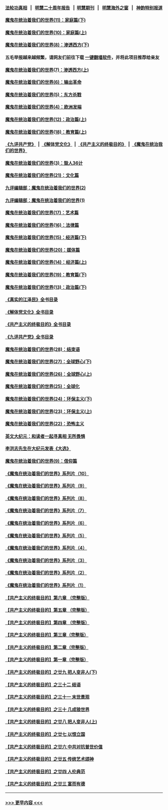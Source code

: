 #### [法轮功真相](https://github.com/gfw-breaker/truth/blob/master/README.md?t=0) &nbsp;&nbsp;|&nbsp;&nbsp; [明慧二十周年报告](https://github.com/gfw-breaker/mh-reports/blob/master/README.md?t=0) &nbsp;&nbsp;|&nbsp;&nbsp;[明慧期刊](https://github.com/gfw-breaker/mh-qikan) &nbsp;&nbsp;|&nbsp;&nbsp; [明慧海外之窗](https://github.com/gfw-breaker/mh-news/blob/master/README.md?t=0) &nbsp;&nbsp;|&nbsp;&nbsp; [神韵特别报道](https://github.com/gfw-breaker/mh-news/blob/master/shenyun.md?t=0)
#### [魔鬼在统治着我们的世界(11)：家庭篇(下)](../pages/nsc422/n10440961.md?t=12171101) 
#### [魔鬼在统治着我们的世界(10)：家庭篇(上)](../pages/nsc422/n10435448.md?t=12171101) 
#### [魔鬼在统治着我们的世界(8)：渗透西方(下)](../pages/nsc422/n10429603.md?t=12171101) 
#### 五毛举报越来越频繁，请网友们前往下载 [一键翻墙软件](https://github.com/gfw-breaker/ssr-accounts)，并将此项目推荐给亲友
#### [魔鬼在统治着我们的世界(7)：渗透西方(上)](../pages/nsc422/n10426013.md?t=12171101) 
#### [魔鬼在统治着我们的世界(6)：输出革命](../pages/nsc422/n10421536.md?t=12171101) 
#### [魔鬼在统治着我们的世界(5)：东方杀戮](../pages/nsc422/n10417707.md?t=12171101) 
#### [魔鬼在统治着我们的世界(4)：欧洲发端](../pages/nsc422/n10414890.md?t=12171101) 
#### [魔鬼在统治着我们的世界(12)：政治篇(上)](../pages/nsc422/n10444576.md?t=12171101) 
#### [魔鬼在统治着我们的世界(18)：教育篇(上)](../pages/nsc422/n10526970.md?t=12171101) 
#### [《九评共产党》](https://github.com/begood0513/9ping.md/blob/master/README.md) &nbsp;|&nbsp; [《解体党文化》](../../../../jtdwh.md/blob/master/README.md)  &nbsp;|&nbsp; [《共产主义的终极目的》](../../../../gczydzjmd.md/blob/master/README.md) &nbsp;|&nbsp; [《魔鬼在统治我们的世界》](../../../../mgztzwmdsj.md/blob/master/README.md) 
#### [魔鬼在统治着我们的世界(3)：毁人36计](../pages/nsc422/n10411583.md?t=12171101) 
#### [魔鬼在统治着我们的世界(21)：文化篇](../pages/nsc422/n10597706.md?t=12171101) 
#### [九评编辑部：魔鬼在统治着我们的世界(2)](../pages/nsc422/n10410036.md?t=12171101) 
#### [九评编辑部：魔鬼在统治着我们的世界(1)](../pages/nsc422/n10406825.md?t=12171101) 
#### [魔鬼在统治着我们的世界(17)：艺术篇](../pages/nsc422/n10499093.md?t=12171101) 
#### [魔鬼在统治着我们的世界(16)：法律篇](../pages/nsc422/n10485969.md?t=12171101) 
#### [魔鬼在统治着我们的世界(15)：经济篇(下)](../pages/nsc422/n10469975.md?t=12171101) 
#### [魔鬼在统治着我们的世界(20)：媒体篇](../pages/nsc422/n10586579.md?t=12171101) 
#### [魔鬼在统治着我们的世界(14)：经济篇(上)](../pages/nsc422/n10457370.md?t=12171101) 
#### [魔鬼在统治着我们的世界(19)：教育篇(下)](../pages/nsc422/n10564808.md?t=12171101) 
#### [魔鬼在统治着我们的世界(13)：政治篇(下)](../pages/nsc422/n10448270.md?t=12171101) 
#### [《真实的江泽民》全书目录](../pages/nsc422/n13721399.md?t=12171101) 
#### [《解体党文化》全书目录](../pages/nsc422/n13721157.md?t=12171101) 
#### [《共产主义的终极目的》全书目录](../pages/nsc422/n13721048.md?t=12171101) 
#### [《九评共产党》全书目录](../pages/nsc422/n13708085.md?t=12171101) 
#### [魔鬼在统治着我们的世界(28)：结束语](../pages/nsc422/n10936246.md?t=12171101) 
#### [魔鬼在统治着我们的世界(27)：全球野心(下)](../pages/nsc422/n10928319.md?t=12171101) 
#### [魔鬼在统治着我们的世界(26)：全球野心(上)](../pages/nsc422/n10900318.md?t=12171101) 
#### [魔鬼在统治着我们的世界(25)：全球化](../pages/nsc422/n10788205.md?t=12171101) 
#### [魔鬼在统治着我们的世界(24)：环保主义(下)](../pages/nsc422/n10695307.md?t=12171101) 
#### [魔鬼在统治着我们的世界(23)：环保主义(上)](../pages/nsc422/n10688613.md?t=12171101) 
#### [魔鬼在统治着我们的世界(22)：恐怖主义](../pages/nsc422/n10614727.md?t=12171101) 
#### [英文大纪元：和读者一起寻真相 无所畏惧](../pages/nsc422/n12542027.md?t=12171101) 
#### [李洪志先生在大纪元发表《大选》](../pages/nsc422/n12534746.md?t=12171101) 
#### [魔鬼在统治着我们的世界(9)：信仰篇](../pages/nsc422/n10432159.md?t=12171101) 
#### [《魔鬼在统治着我们的世界》系列片（10）](../pages/nsc422/n12292670.md?t=12171101) 
#### [《魔鬼在统治着我们的世界》系列片（9）](../pages/nsc422/n12290859.md?t=12171101) 
#### [《魔鬼在统治着我们的世界》系列片（8）](../pages/nsc422/n12287445.md?t=12171101) 
#### [《魔鬼在统治着我们的世界》系列片（7）](../pages/nsc422/n12283425.md?t=12171101) 
#### [《魔鬼在统治着我们的世界》系列片（6）](../pages/nsc422/n12282314.md?t=12171101) 
#### [《魔鬼在统治着我们的世界》系列片（5）](../pages/nsc422/n12281419.md?t=12171101) 
#### [《魔鬼在统治着我们的世界》系列片（4）](../pages/nsc422/n12274024.md?t=12171101) 
#### [《魔鬼在统治着我们的世界》系列片（3）](../pages/nsc422/n12271322.md?t=12171101) 
#### [《魔鬼在统治着我们的世界》系列片（2）](../pages/nsc422/n12269049.md?t=12171101) 
#### [《魔鬼在统治着我们的世界》系列片（1）](../pages/nsc422/n12267575.md?t=12171101) 
#### [【共产主义的终极目的】第六章 （完整版）](../pages/nsc422/n11428913.md?t=12171101) 
#### [【共产主义的终极目的】第五章 （完整版）](../pages/nsc422/n11428912.md?t=12171101) 
#### [【共产主义的终极目的】第四章 （完整版）](../pages/nsc422/n11428907.md?t=12171101) 
#### [【共产主义的终极目的】第三章（完整版）](../pages/nsc422/n11428848.md?t=12171101) 
#### [【共产主义的终极目的】第二章（完整版）](../pages/nsc422/n11428831.md?t=12171101) 
#### [【共产主义的终极目的】第一章（完整版）](../pages/nsc422/n11417651.md?t=12171101) 
#### [【共产主义的终极目的】之廿九 把人变非人(下)](../pages/nsc422/n11344140.md?t=12171101) 
#### [【共产主义的终极目的】之三十二 结语](../pages/nsc422/n11360535.md?t=12171101) 
#### [【共产主义的终极目的】之三十一 末世景观](../pages/nsc422/n11351129.md?t=12171101) 
#### [【共产主义的终极目的】之三十 几成狼世界](../pages/nsc422/n11348280.md?t=12171101) 
#### [【共产主义的终极目的】之廿八 把人变非人(上)](../pages/nsc422/n11340492.md?t=12171101) 
#### [【共产主义的终极目的】之廿七 以恨立国](../pages/nsc422/n11336944.md?t=12171101) 
#### [【共产主义的终极目的】之廿六 中共对抗普世价值](../pages/nsc422/n11324785.md?t=12171101) 
#### [【共产主义的终极目的】之廿五 传统艺术颂神](../pages/nsc422/n11296396.md?t=12171101) 
#### [【共产主义的终极目的】之廿四 人伦典范](../pages/nsc422/n11296397.md?t=12171101) 
#### [【共产主义的终极目的】之廿三 富而有德](../pages/nsc422/n11283598.md?t=12171101) 

----
#### [ >>> 更早内容 <<< ](../indexes/nsc422-earlier.md)
